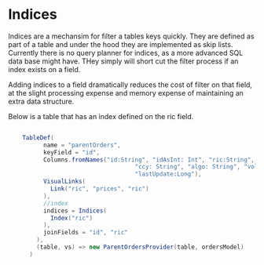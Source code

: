 # Indices

Indices are a mechansim for filter a tables keys quickly. They are defined as part of a table  and under the hood they are implemented as skip lists. 
Currently there is no query planner for indices, as a more advanced SQL data base might have. THey simply will short cut the filter process if an index exists on a field. 

Adding indices to a field dramatically reduces the cost of filter on that field, at the slight processing expense and memory expense of maintaining an extra data structure.  

Below is a table that has an index defined on the ric field. 

```scala

    TableDef(
          name = "parentOrders",
          keyField = "id",
          Columns.fromNames("id:String", "idAsInt: Int", "ric:String", "childCount: Int", "price:Double", "quantity:Int", "side:String", "account:String", "exchange: String",
                                    "ccy: String", "algo: String", "volLimit:Double", "filledQty:Int", "openQty:Int", "averagePrice: Double", "status:String",
                                    "lastUpdate:Long"),
          VisualLinks(
            Link("ric", "prices", "ric")
          ),
          //index
          indices = Indices(
            Index("ric")
          ),
          joinFields = "id", "ric"
        ),
        (table, vs) => new ParentOrdersProvider(table, ordersModel)
      )


```